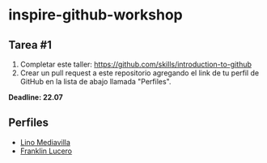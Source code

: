 # inspire-github-workshop

## Tarea #1
1. Completar este taller: https://github.com/skills/introduction-to-github
2. Crear un pull request a este repositorio agregando el link de tu perfil de GitHub en la lista de abajo llamada "Perfiles".

**Deadline: 22.07**

## Perfiles
- [Lino Mediavilla](https://github.com/linomp)
- [Franklin Lucero](https://github.com/fabo94)


